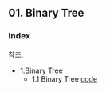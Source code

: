 ## 01. Binary Tree
### Index
[참조: ]()
* 1.Binary Tree
  * 1.1 Binary Tree [code](https://github.com/csbyun-data/C-Pro/blob/main/chap04/Binary_Tree/Binary_Tree_ex01.c)
